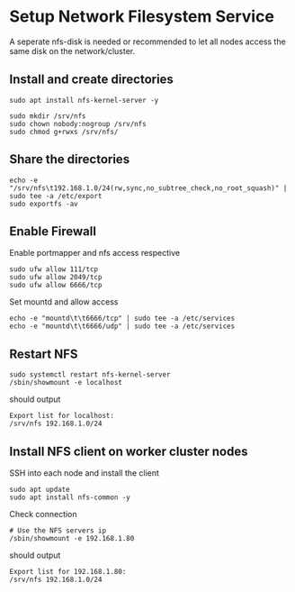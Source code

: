 # Setup Network Filesystem Service
A seperate nfs-disk is needed or recommended to let all nodes access the same disk on the network/cluster.

## Install and create directories
```
sudo apt install nfs-kernel-server -y

sudo mkdir /srv/nfs
sudo chown nobody:nogroup /srv/nfs
sudo chmod g+rwxs /srv/nfs/
```
## Share the directories
```
echo -e "/srv/nfs\t192.168.1.0/24(rw,sync,no_subtree_check,no_root_squash)" | sudo tee -a /etc/export
sudo exportfs -av
```
## Enable Firewall
Enable portmapper and nfs access respective
```
sudo ufw allow 111/tcp
sudo ufw allow 2049/tcp
sudo ufw allow 6666/tcp
```
Set mountd and allow access

```
echo -e "mountd\t\t6666/tcp" | sudo tee -a /etc/services
echo -e "mountd\t\t6666/udp" | sudo tee -a /etc/services

```

## Restart NFS
```
sudo systemctl restart nfs-kernel-server
/sbin/showmount -e localhost
```
should output
```
Export list for localhost:
/srv/nfs 192.168.1.0/24
```

## Install NFS client on worker cluster nodes
SSH into each node and install the client
```
sudo apt update
sudo apt install nfs-common -y
```
Check connection 
```
# Use the NFS servers ip
/sbin/showmount -e 192.168.1.80 
```
should output
```
Export list for 192.168.1.80:
/srv/nfs 192.168.1.0/24
```

